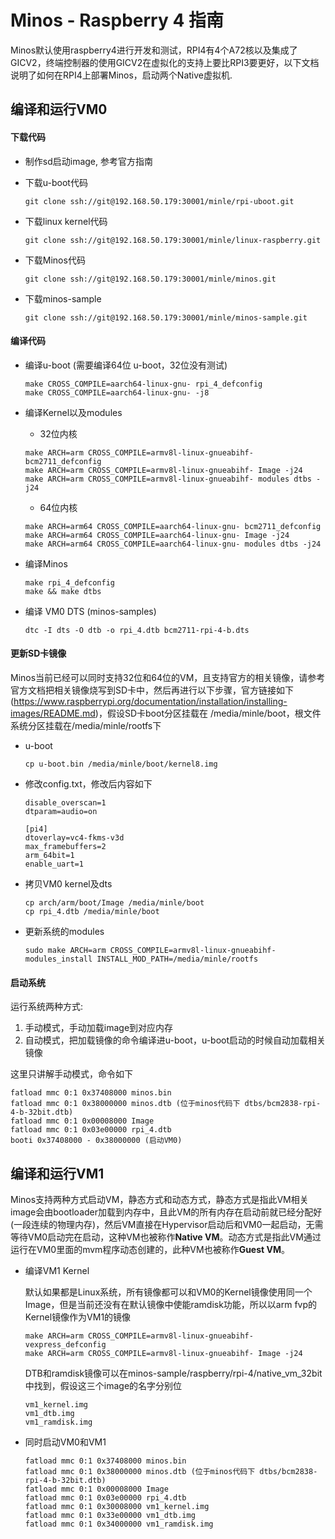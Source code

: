 # Minos - Raspberry 4 指南

Minos默认使用raspberry4进行开发和测试，RPI4有4个A72核以及集成了GICV2，终端控制器的使用GICV2在虚拟化的支持上要比RPI3要更好，以下文档说明了如何在RPI4上部署Minos，启动两个Native虚拟机.

## 编译和运行VM0

#### 下载代码

- 制作sd启动image, 参考官方指南

- 下载u-boot代码

  ```
  git clone ssh://git@192.168.50.179:30001/minle/rpi-uboot.git
  ```

- 下载linux kernel代码

  ```
  git clone ssh://git@192.168.50.179:30001/minle/linux-raspberry.git
  ```

- 下载Minos代码

  ```
  git clone ssh://git@192.168.50.179:30001/minle/minos.git
  ```

- 下载minos-sample

  ```
  git clone ssh://git@192.168.50.179:30001/minle/minos-sample.git
  ```

#### 编译代码

- 编译u-boot (需要编译64位 u-boot，32位没有测试)

  ```
  make CROSS_COMPILE=aarch64-linux-gnu- rpi_4_defconfig
  make CROSS_COMPILE=aarch64-linux-gnu- -j8
  ```

- 编译Kernel以及modules

  - 32位内核

  ```
  make ARCH=arm CROSS_COMPILE=armv8l-linux-gnueabihf- bcm2711_defconfig
  make ARCH=arm CROSS_COMPILE=armv8l-linux-gnueabihf- Image -j24
  make ARCH=arm CROSS_COMPILE=armv8l-linux-gnueabihf- modules dtbs -j24
  ```

  - 64位内核

  ```
  make ARCH=arm64 CROSS_COMPILE=aarch64-linux-gnu- bcm2711_defconfig
  make ARCH=arm64 CROSS_COMPILE=aarch64-linux-gnu- Image -j24
  make ARCH=arm64 CROSS_COMPILE=aarch64-linux-gnu- modules dtbs -j24
  ```

- 编译Minos

  ```
  make rpi_4_defconfig
  make && make dtbs
  ```

- 编译 VM0 DTS (minos-samples)

  ```
  dtc -I dts -O dtb -o rpi_4.dtb bcm2711-rpi-4-b.dts
  ```

#### 更新SD卡镜像

Minos当前已经可以同时支持32位和64位的VM，且支持官方的相关镜像，请参考官方文档把相关镜像烧写到SD卡中，然后再进行以下步骤，官方链接如下(https://www.raspberrypi.org/documentation/installation/installing-images/README.md)，假设SD卡boot分区挂载在 /media/minle/boot，根文件系统分区挂载在/media/minle/rootfs下

- u-boot

  ```
  cp u-boot.bin /media/minle/boot/kernel8.img
  ```

- 修改config.txt，修改后内容如下

  ```
  disable_overscan=1
  dtparam=audio=on

  [pi4]
  dtoverlay=vc4-fkms-v3d
  max_framebuffers=2
  arm_64bit=1
  enable_uart=1
  ```

- 拷贝VM0 kernel及dts

  ```
  cp arch/arm/boot/Image /media/minle/boot
  cp rpi_4.dtb /media/minle/boot
  ```

- 更新系统的modules

  ```
  sudo make ARCH=arm CROSS_COMPILE=armv8l-linux-gnueabihf- modules_install INSTALL_MOD_PATH=/media/minle/rootfs
  ```

#### 启动系统

运行系统两种方式:

1. 手动模式，手动加载image到对应内存
2. 自动模式，把加载镜像的命令编译进u-boot，u-boot启动的时候自动加载相关镜像

这里只讲解手动模式，命令如下

```
fatload mmc 0:1 0x37408000 minos.bin
fatload mmc 0:1 0x38000000 minos.dtb (位于minos代码下 dtbs/bcm2838-rpi-4-b-32bit.dtb)
fatload mmc 0:1 0x00008000 Image
fatload mmc 0:1 0x03e00000 rpi_4.dtb
booti 0x37408000 - 0x38000000 (启动VM0)
```

## 编译和运行VM1

Minos支持两种方式启动VM，静态方式和动态方式，静态方式是指此VM相关image会由bootloader加载到内存中，且此VM的所有内存在启动前就已经分配好(一段连续的物理内存)，然后VM直接在Hypervisor启动后和VM0一起启动，无需等待VM0启动完在启动，这种VM也被称作**Native VM**。动态方式是指此VM通过运行在VM0里面的mvm程序动态创建的，此种VM也被称作**Guest VM**。

- 编译VM1 Kernel

  默认如果都是Linux系统，所有镜像都可以和VM0的Kernel镜像使用同一个Image，但是当前还没有在默认镜像中使能ramdisk功能，所以以arm fvp的Kernel镜像作为VM1的镜像

  ```
  make ARCH=arm CROSS_COMPILE=armv8l-linux-gnueabihf- vexpress_defconfig
  make ARCH=arm CROSS_COMPILE=armv8l-linux-gnueabihf- Image -j24
  ```

  DTB和ramdisk镜像可以在minos-sample/raspberry/rpi-4/native_vm_32bit中找到，假设这三个image的名字分别位

  ```
  vm1_kernel.img
  vm1_dtb.img
  vm1_ramdisk.img
  ```

- 同时启动VM0和VM1

  ```
  fatload mmc 0:1 0x37408000 minos.bin
  fatload mmc 0:1 0x38000000 minos.dtb (位于minos代码下 dtbs/bcm2838-rpi-4-b-32bit.dtb)
  fatload mmc 0:1 0x00008000 Image
  fatload mmc 0:1 0x03e00000 rpi_4.dtb
  fatload mmc 0:1 0x30008000 vm1_kernel.img
  fatload mmc 0:1 0x33e00000 vm1_dtb.img
  fatload mmc 0:1 0x34000000 vm1_ramdisk.img
  ```


